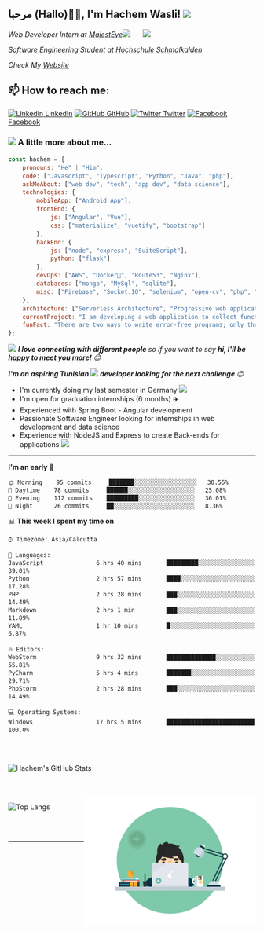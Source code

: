 <h2>مرحبا (Hallo)🙏🏻, I'm Hachem Wasli! <img src="https://media.giphy.com/media/12oufCB0MyZ1Go/giphy.gif" width="50"></h2>
<img align='right' src="https://media.giphy.com/media/M9gbBd9nbDrOTu1Mqx/giphy.gif" width="230">
<p><em>Web Developer Intern at <a href="https://www.majesteye.com/">MajestEye</a><img src="https://media.giphy.com/media/WUlplcMpOCEmTGBtBW/giphy.gif" width="30"> 
</em></p>
<p><em>Software Engineering Student at <a href="https://www.hs-schmalkalden.de/">Hochschule Schmalkalden</a> 
</em></p>
<p><em>Check My <a href="https://hachemwasli.github.io/">Website</a> 
</em></p>

## 📫 How to reach me: 
[![Linkedin](https://i.stack.imgur.com/gVE0j.png) LinkedIn](https://www.linkedin.com/in/hachemwasli) [![GitHub](https://i.stack.imgur.com/tskMh.png) GitHub](https://github.com/hachemwasli) [![Twitter](http://i.imgur.com/wWzX9uB.png) Twitter](https://twitter.com/HachemOuasli) [![Facebook](http://i.imgur.com/fep1WsG.png) Facebook](https://www.facebook.com/ouasli.hachem/)

### <img src="https://media.giphy.com/media/VgCDAzcKvsR6OM0uWg/giphy.gif" width="50"> A little more about me...  

```javascript
const hachem = {
    pronouns: "He" | "Him",
    code: ["Javascript", "Typescript", "Python", "Java", "php"],
    askMeAbout: ["web dev", "tech", "app dev", "data science"],
    technologies: {
        mobileApp: ["Android App"],
        frontEnd: {
            js: ["Angular", "Vue"],
            css: ["materialize", "vuetify", "bootstrap"]
        },
        backEnd: {
            js: ["node", "express", "SuiteScript"],
            python: ["flask"]
        },
        devOps: ["AWS", "Docker🐳", "Route53", "Nginx"],
        databases: ["mongo", "MySql", "sqlite"],
        misc: ["Firebase", "Socket.IO", "selenium", "open-cv", "php", "SuiteApp"]
    },
    architecture: ["Serverless Architecture", "Progressive web applications", "Single page applications"],
    currentProject: "I am developing a web application to collect functional information on proteins using angular",
    funFact: "There are two ways to write error-free programs; only the third one works"
};
```

<img src="https://media.giphy.com/media/LnQjpWaON8nhr21vNW/giphy.gif" width="60"> <em><b>I love connecting with different people</b> so if you want to say <b>hi, I'll be happy to meet you more!</b> 😊</em>

<em><b> I'm an aspiring Tunisian <img width="22px" src="https://images.emojiterra.com/twitter/512px/1f1f9-1f1f3.png"> developer looking for the next challenge </b> 😊</em>
- I'm currently doing my last semester in Germany <img width="22px" src="https://images.emojiterra.com/twitter/v13.0/512px/1f1e9-1f1ea.png">
- I'm open for graduation internships (6 months) ✈️
- Experienced with Spring Boot - Angular development
- Passionate Software Engineer looking for internships in web development and data science
- Experience with NodeJS and Express to create Back-ends for applications  <img width="30px" src="https://upload.wikimedia.org/wikipedia/commons/thumb/d/d9/Node.js_logo.svg/1280px-Node.js_logo.svg.png" />
---
<!--START_SECTION:waka-->
**I'm an early 🐤** 

```text
🌞 Morning    95 commits     ███████░░░░░░░░░░░░░░░░░░   30.55% 
🌆 Daytime    78 commits     ██████░░░░░░░░░░░░░░░░░░░   25.08% 
🌃 Evening    112 commits    █████████░░░░░░░░░░░░░░░░   36.01% 
🌙 Night      26 commits     ██░░░░░░░░░░░░░░░░░░░░░░░   8.36%

```


📊 **This week I spent my time on** 

```text
⌚︎ Timezone: Asia/Calcutta

💬 Languages: 
JavaScript               6 hrs 40 mins       █████████░░░░░░░░░░░░░░░░   39.01% 
Python                   2 hrs 57 mins       ████░░░░░░░░░░░░░░░░░░░░░   17.28% 
PHP                      2 hrs 28 mins       ███░░░░░░░░░░░░░░░░░░░░░░   14.49% 
Markdown                 2 hrs 1 min         ███░░░░░░░░░░░░░░░░░░░░░░   11.89% 
YAML                     1 hr 10 mins        █░░░░░░░░░░░░░░░░░░░░░░░░   6.87%

🔥 Editors: 
WebStorm                 9 hrs 32 mins       ██████████████░░░░░░░░░░░   55.81% 
PyCharm                  5 hrs 4 mins        ███████░░░░░░░░░░░░░░░░░░   29.71% 
PhpStorm                 2 hrs 28 mins       ███░░░░░░░░░░░░░░░░░░░░░░   14.49%

💻 Operating Systems: 
Windows                  17 hrs 5 mins       █████████████████████████   100.0%

```
<br/><br/>

![Hachem's GitHub Stats](https://github-readme-stats.vercel.app/api?username=hachemwasli&show_icons=true)

<br/>

<br/>

<img src="https://github.com/nirala69/nirala69/blob/master/70804f7e25b11f29db904f2fa7b4cd9d.gif" width="350" align='right'>

![Top Langs](https://github-readme-stats.vercel.app/api/top-langs/?username=hachemwasli&show_icons=true)

<br><br>
<hr>
<!--END_SECTION:waka-->
